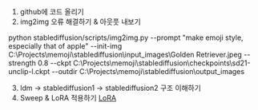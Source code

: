 1. github에 코드 올리기
2. img2img 오류 해결하기 & 아웃풋 내보기

python stablediffusion/scripts/img2img.py --prompt "make emoji style, especially that of apple" --init-img C:\Projects\memoji\stablediffusion\input_images\Golden Retriever.jpeg --strength 0.8 --ckpt C:\Projects\memoji\stablediffusion\checkpoints\sd21-unclip-l.ckpt --outdir C:\Projects\memoji\stablediffusion\output_images

3. ldm -> stablediffusion1 -> stablediffusion2 구조 이해하기
4. Sweep & LoRA 적용하기
	[LoRA](https://www.youtube.com/watch?v=e7r_xT-sM4o)

